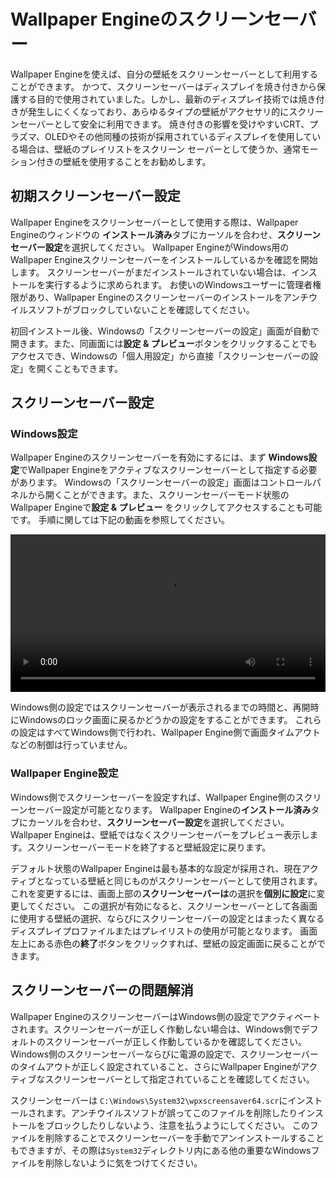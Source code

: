 # Wallpaper Engineのスクリーンセーバー

Wallpaper Engineを使えば、自分の壁紙をスクリーンセーバーとして利用することができます。 かつて、スクリーンセーバーはディスプレイを焼き付きから保護する目的で使用されていました。しかし、最新のディスプレイ技術では焼き付きが発生しにくくなっており、あらゆるタイプの壁紙がアクセサリ的にスクリーンセーバーとして安全に利用できます。 焼き付きの影響を受けやすいCRT、プラズマ、OLEDやその他同種の技術が採用されているディスプレイを使用している場合は、壁紙のプレイリストをスクリーン セーバーとして使うか、通常モーション付きの壁紙を使用することをお勧めします。

## 初期スクリーンセーバー設定

Wallpaper Engineをスクリーンセーバーとして使用する際は、Wallpaper Engineのウィンドウの **インストール済み**タブにカーソルを合わせ、**スクリーンセーバー設定**を選択してください。 Wallpaper EngineがWindows用のWallpaper Engineスクリーンセーバーをインストールしているかを確認を開始します。 スクリーンセーバーがまだインストールされていない場合は、インストールを実行するように求められます。 お使いのWindowsユーザーに管理者権限があり、Wallpaper Engineのスクリーンセーバーのインストールをアンチウイルスソフトがブロックしていないことを確認してください。

初回インストール後、Windowsの「スクリーンセーバーの設定」画面が自動で開きます。また、同画面には**設定 & プレビュー**ボタンをクリックすることでもアクセスでき、Windowsの「個人用設定」から直接「スクリーンセーバーの設定」を開くこともできます。

## スクリーンセーバー設定

### Windows設定

Wallpaper Engineのスクリーンセーバーを有効にするには、まず **Windows設定**でWallpaper Engineをアクティブなスクリーンセーバーとして指定する必要があります。 Windowsの「スクリーンセーバーの設定」画面はコントロールパネルから開くことができます。また、スクリーンセーバーモード状態のWallpaper Engineで**設定 & プレビュー** をクリックしてアクセスすることも可能です。 手順に関しては下記の動画を参照してください。

<video width="100%" controls autoplay loop>
  <source src="/videos/screensaver_setup.mp4" type="video/mp4">
  お使いのブラウザは動画タグをサポートしていません。
</video>

Windows側の設定ではスクリーンセーバーが表示されるまでの時間と、再開時にWindowsのロック画面に戻るかどうかの設定をすることができます。 これらの設定はすべてWindows側で行われ、Wallpaper Engine側で画面タイムアウトなどの制御は行っていません。

### Wallpaper Engine設定

Windows側でスクリーンセーバーを設定すれば、Wallpaper Engine側のスクリーンセーバー設定が可能となります。 Wallpaper Engineの**インストール済み**タブにカーソルを合わせ、**スクリーンセーバー設定**を選択してください。 Wallpaper Engineは、壁紙ではなくスクリーンセーバーをプレビュー表示します。スクリーンセーバーモードを終了すると壁紙設定に戻ります。

デフォルト状態のWallpaper Engineは最も基本的な設定が採用され、現在アクティブとなっている壁紙と同じものがスクリーンセーバーとして使用されます。 これを変更するには、画面上部の**スクリーンセーバーは**の選択を**個別に設定**に変更してください。 この選択が有効になると、スクリーンセーバーとして各画面に使用する壁紙の選択、ならびにスクリーンセーバーの設定とはまったく異なるディスプレイプロファイルまたはプレイリストの使用が可能となります。 画面左上にある赤色の**終了**ボタンをクリックすれば、壁紙の設定画面に戻ることができます。

## スクリーンセーバーの問題解消

Wallpaper EngineのスクリーンセーバーはWindows側の設定でアクティベートされます。スクリーンセーバーが正しく作動しない場合は、Windows側でデフォルトのスクリーンセーバーが正しく作動しているかを確認してください。 Windows側のスクリーンセーバーならびに電源の設定で、スクリーンセーバーのタイムアウトが正しく設定されていること、さらにWallpaper Engineがアクティブなスクリーンセーバーとして指定されていることを確認してください。

スクリーンセーバーは `C:\Windows\System32\wpxscreensaver64.scr`にインストールされます。アンチウイルスソフトが誤ってこのファイルを削除したりインストールをブロックしたりしないよう、注意を払うようにしてください。 このファイルを削除することでスクリーンセーバーを手動でアンインストールすることもできますが、その際は`System32`ディレクトリ内にある他の重要なWindowsファイルを削除しないように気をつけてください。